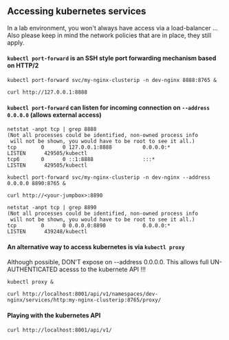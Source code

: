 ## Accessing kubernetes services
In a lab environment, you won't always have access via a load-balancer ...<br>
Also please keep in mind the network policies that are in place, they still apply.

#### `kubectl port-forward` is an SSH style port forwarding mechanism based on HTTP/2
```
kubectl port-forward svc/my-nginx-clusterip -n dev-nginx 8888:8765 &
```
```
curl http://127.0.0.1:8888
```
#### `kubectl port-forward` can listen for incoming connection on `--address 0.0.0.0` (allows external access)
```
netstat -anpt tcp | grep 8888
(Not all processes could be identified, non-owned process info
 will not be shown, you would have to be root to see it all.)
tcp        0      0 127.0.0.1:8888          0.0.0.0:*               LISTEN      429505/kubectl
tcp6       0      0 ::1:8888                :::*                    LISTEN      429505/kubectl
```

```
kubectl port-forward svc/my-nginx-clusterip -n dev-nginx --address 0.0.0.0 8890:8765 &
```
```
curl http://<your-jumpbox>:8890
```
```
netstat -anpt tcp | grep 8890
(Not all processes could be identified, non-owned process info
 will not be shown, you would have to be root to see it all.)
tcp        0      0 0.0.0.0:8890            0.0.0.0:*               LISTEN      439248/kubectl
```
#### An alternative way to access kubernetes is via `kubectl proxy`
Although possible, DON'T expose on --address 0.0.0.0. This allows full UN-AUTHENTICATED acesss to the kubernete API !!!
```
kubectl proxy &
```
```
curl http://localhost:8001/api/v1/namespaces/dev-nginx/services/http:my-nginx-clusterip:8765/proxy/
```
#### Playing with the kubernetes API
```
curl http://localhost:8001/api/v1/
```
